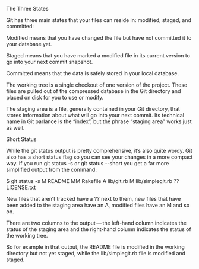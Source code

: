 The Three States

Git has three main states that your files can reside in: modified, staged, and committed:

Modified means that you have changed the file but have not committed it to your database yet.

Staged means that you have marked a modified file in its current version to go into your next commit snapshot.

Committed means that the data is safely stored in your local database.

The working tree is a single checkout of one version of the project. These files are pulled out of the compressed database in the Git directory and placed on disk for you to use or modify.

The staging area is a file, generally contained in your Git directory, that stores information about what will go into your next commit. Its technical name in Git parlance is the “index”, but the phrase “staging area” works just as well.

Short Status

While the git status output is pretty comprehensive, it’s also quite wordy. Git also has a short status flag so you can see your changes in a more compact way. If you run git status -s or git status --short you get a far more simplified output from the command:

$ git status -s
 M README
MM Rakefile
A  lib/git.rb
M  lib/simplegit.rb
?? LICENSE.txt

New files that aren’t tracked have a ?? next to them, new files that have been added to the staging area have an A, modified files have an M and so on. 

There are two columns to the output — the left-hand column indicates the status of the staging area and the right-hand column indicates the status of the working tree. 

So for example in that output, the README file is modified in the working directory but not yet staged, while the lib/simplegit.rb file is modified and staged.